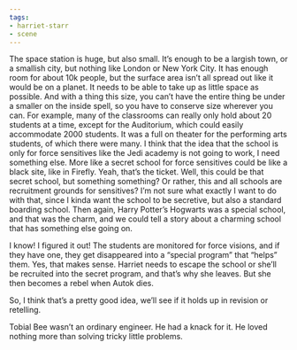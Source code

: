 ```yaml
---
tags:
- harriet-starr
- scene
---
```


The space station is huge, but also small. It’s enough to be a largish
town, or a smallish city, but nothing like London or New York City. It
has enough room for about 10k people, but the surface area isn’t all
spread out like it would be on a planet. It needs to be able to take up
as little space as possible. And with a thing this size, you can’t have
the entire thing be under a smaller on the inside spell, so you have to
conserve size wherever you can. For example, many of the classrooms can
really only hold about 20 students at a time, except for the Auditorium,
which could easily accommodate 2000 students. It was a full on theater
for the performing arts students, of which there were many. I think that
the idea that the school is only for force sensitives like the Jedi
academy is not going to work, I need something else. More like a secret
school for force sensitives could be like a black site, like in Firefly.
Yeah, that’s the ticket. Well, this could be that secret school, but
something something? Or rather, this and all schools are recruitment
grounds for sensitives? I’m not sure what exactly I want to do with
that, since I kinda want the school to be secretive, but also a standard
boarding school. Then again, Harry Potter’s Hogwarts was a special
school, and that was the charm, and we could tell a story about a
charming school that has something else going on.

I know! I figured it out! The students are monitored for force visions,
and if they have one, they get disappeared into a “special program” that
“helps” them. Yes, that makes sense. Harriet needs to escape the school
or she’ll be recruited into the secret program, and that’s why she
leaves. But she then becomes a rebel when Autok dies.

So, I think that’s a pretty good idea, we’ll see if it holds up in
revision or retelling.

Tobial Bee wasn’t an ordinary engineer. He had a knack for it. He loved
nothing more than solving tricky little problems.